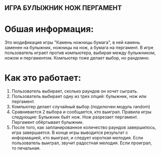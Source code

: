 ## ИГРА БУЛЫЖНИК НОЖ ПЕРГАМЕНТ

# Обшая информация:
Это модификация игры "Камень ножницы бумага", в ней камень заменен на булыжник, ножницы на нож, а бумага на пергамент.
В игре пользователь играет против компьютера, выбирая между булыжником, ножом и пергаментом. Компьютер тоже делает выбор, но рандомно.

# Как это работает:
1. Пользователь выбирает, сколько раундов он хочет сыграть.
2. Пользователь выбирает одну из трех опций: булыжник, нож или пергамент.
3. Компьютер делает случайный выбор (подключен модуль random)
4. Сравнивается 2 выбора и сообщается, кто выиграл. Правила игры следующие:
    Булыжник бьёт нож.
    Нож разрезает пергамент.
    Пергамент обёртывает булыжник.
5. После того, как запланированное количество раундов завершилось, игра завершается. В конце игры выводится результат с информацией, кто выиграл, и следует короткая мелодия. Если пользователь выиграл, звучит радостная мелодия. Если проиграл, то печальная.